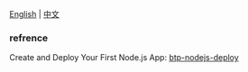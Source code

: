 [English](/README.md) | [中文](/README_ZH.md)


### refrence
Create and Deploy Your First Node.js App: [btp-nodejs-deploy](https://developers.sap.com/group.scp-5-node.html)


